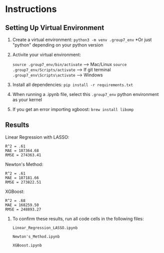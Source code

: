 # Instructions

## Setting Up Virtual Environment
1. Create a virtual environment: ``python3 -m venv .group7_env``
*Or just "python" depending on your python version
2. Activite your virtual environment: 

    ``source .group7_env/bin/activate``    -->  Mac/Linux
    ``source .group7_env/Scripts/activate``    -->  If git terminal                          
    ``.group7_env\Scripts\activate``       --> Windows
   

4. Install all dependencies: ``pip install -r requirements.txt``

5. When running a .ipynb file, select this ``.group7_env`` python environment as your kernel

6. If you get an error importing xgboost: ``brew install libomp``

## Results
Linear Regression with LASSO:
    
    R^2 = .61
    MAE = 187364.68
    RMSE = 274363.41

Newton's Method:

    R^2 = .61
    MAE = 187181.66
    RMSE = 273822.51

XGBoost:

    R^2 = .68
    MAE = 168259.50
    RMSE = 248893.27

1. To confirm these results, run all code cells in the following files:
    
    ``Linear_Regression_LASSO.ipynb``
    
    ``Newton's_Method.ipynb``
    
    ``XGBoost.ipynb``
